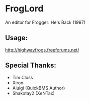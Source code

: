 # FrogLord
An editor for Frogger: He's Back (1997)  

## Usage:
http://highwayfrogs.freeforums.net/  

## Special Thanks:  
 - Tim Closs
 - Xiron
 - Aluigi (QuickBMS Author)
 - Shakotay2 (XeNTax)

